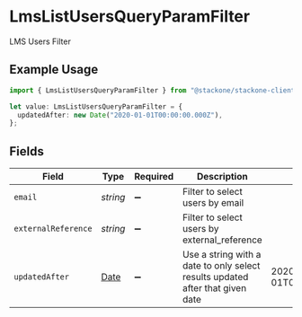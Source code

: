 # LmsListUsersQueryParamFilter

LMS Users Filter

## Example Usage

```typescript
import { LmsListUsersQueryParamFilter } from "@stackone/stackone-client-ts/sdk/models/operations";

let value: LmsListUsersQueryParamFilter = {
  updatedAfter: new Date("2020-01-01T00:00:00.000Z"),
};
```

## Fields

| Field                                                                                         | Type                                                                                          | Required                                                                                      | Description                                                                                   | Example                                                                                       |
| --------------------------------------------------------------------------------------------- | --------------------------------------------------------------------------------------------- | --------------------------------------------------------------------------------------------- | --------------------------------------------------------------------------------------------- | --------------------------------------------------------------------------------------------- |
| `email`                                                                                       | *string*                                                                                      | :heavy_minus_sign:                                                                            | Filter to select users by email                                                               |                                                                                               |
| `externalReference`                                                                           | *string*                                                                                      | :heavy_minus_sign:                                                                            | Filter to select users by external_reference                                                  |                                                                                               |
| `updatedAfter`                                                                                | [Date](https://developer.mozilla.org/en-US/docs/Web/JavaScript/Reference/Global_Objects/Date) | :heavy_minus_sign:                                                                            | Use a string with a date to only select results updated after that given date                 | 2020-01-01T00:00:00.000Z                                                                      |